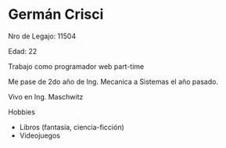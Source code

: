 # Germán Crisci

Nro de Legajo: 11504

Edad: 22

Trabajo como programador web part-time

Me pase de 2do año de Ing. Mecanica a Sistemas el año pasado.

Vivo en Ing. Maschwitz

Hobbies
 - Libros (fantasía, ciencia-ficción)
 - Videojuegos


